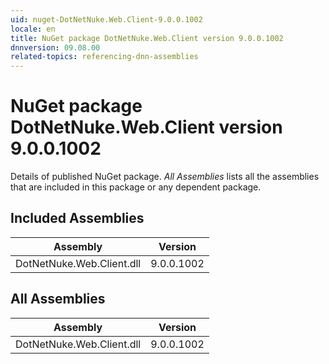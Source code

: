 ```yaml
---
uid: nuget-DotNetNuke.Web.Client-9.0.0.1002
locale: en
title: NuGet package DotNetNuke.Web.Client version 9.0.0.1002
dnnversion: 09.08.00
related-topics: referencing-dnn-assemblies
---
```


# NuGet package DotNetNuke.Web.Client version 9.0.0.1002
Details of published NuGet package.
*All Assemblies* lists all the assemblies that are included in this package or any dependent package.

## Included Assemblies

|Assembly|Version|
|---|---|
|DotNetNuke.Web.Client.dll|9.0.0.1002|

## All Assemblies

|Assembly|Version|
|---|---|
|DotNetNuke.Web.Client.dll|9.0.0.1002|

